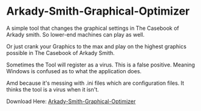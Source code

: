# Arkady-Smith-Graphical-Optimizer
A simple tool that changes the graphical settings in The Casebook of Arkady smith. So lower-end machines can play as well.

Or just crank your Graphics to the max and play on the highest graphics possible in The Casebook of Arkady Smith.

Sometimes the Tool will register as a virus. This is a false positive. Meaning Windows is confused as to what the application does.

Amd because it's messing with .ini files which are configuration files. It thinks the tool is a virus when it isn't.

Download Here: [Arkady-Smith-Graphical-Optimizer](https://github.com/Cracko298/Arkady-Smith-Graphical-Optimizer/files/7765296/Arkady-Smith-Graphical-Optimizer.zip)
